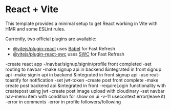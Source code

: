 # React + Vite

This template provides a minimal setup to get React working in Vite with HMR and some ESLint rules.

Currently, two official plugins are available:

- [@vitejs/plugin-react](https://github.com/vitejs/vite-plugin-react/blob/main/packages/plugin-react/README.md) uses [Babel](https://babeljs.io/) for Fast Refresh
- [@vitejs/plugin-react-swc](https://github.com/vitejs/vite-plugin-react-swc) uses [SWC](https://swc.rs/) for Fast Refresh

<!-- documentation -->
-create react app
-/navbar/signup/signin/profile front completed
-set routing to navbar
-make signup api in backend &integrated in front signup api
-make signin api in backend &integrated in front signup api
-use reat-toastify for notification
-set jwt-token
-create post front complete
-make create post backend api &integrated in front
-requireLogin functionality with createpost using jwt 
-create post image upload with cloudinary
-set navbar nav-menu item with condition for show on ui
-v-11 usecontext error(leave it)
-error in comments
-error in profile followers/following